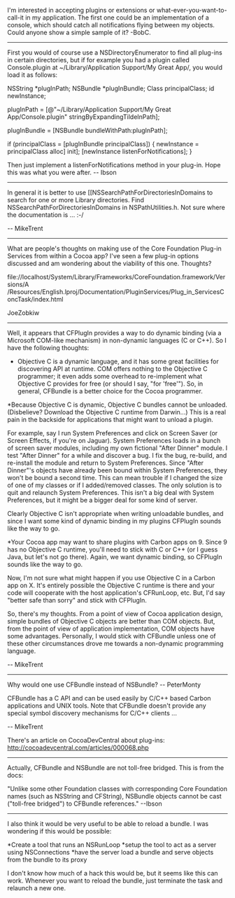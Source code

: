 

I'm interested in accepting plugins or extensions or what-ever-you-want-to-call-it in my application. The first one could be an implementation of a console, which should catch all notifications flying between my objects. Could anyone show a simple sample of it? -BobC. 

----

First you would of course use a NSDirectoryEnumerator to find all plug-ins in certain directories, but if for example you had a plugin called Console.plugin at ~/Library/Application Support/My Great App/, you would load it as follows:

 <nowiki>
NSString *plugInPath;
NSBundle *plugInBundle;
Class principalClass;
id newInstance;

plugInPath = [@"~/Library/Application Support/My Great App/Console.plugin"
    stringByExpandingTildeInPath];

plugInBundle = [NSBundle bundleWithPath:plugInPath];

if (principalClass = [plugInBundle principalClass])
{
    newInstance = principalClass alloc] init];
    [newInstance listenForNotifications];
}
</nowiki>

Then just implement a listenForNotifications method in your plug-in. Hope this was what you were after.
-- Ibson

----

In general it is better to use [[NSSearchPathForDirectoriesInDomains to search for one or more Library directories. Find NSSearchPathForDirectoriesInDomains in NSPathUtilities.h. Not sure where the documentation is ... :-/

-- MikeTrent

----

What are people's thoughts on making use of the Core Foundation Plug-in Services from within a Cocoa app? I've seen a few plug-in options discussed and am wondering about the viability of this one. Thoughts?

file://localhost/System/Library/Frameworks/CoreFoundation.framework/Versions/A
/Resources/English.lproj/Documentation/PluginServices/Plug_in_ServicesConcTask/index.html

JoeZobkiw

----

Well, it appears that CFPlugIn provides a way to do dynamic binding (via a Microsoft COM-like mechanism) in non-dynamic languages (C or C++). So I have the following thoughts:


* Objective C is a dynamic language, and it has some great facilities for discovering API at runtime. COM offers nothing to the Objective C programmer; it even adds some overhead to re-implement what Objective C provides for free (or should I say, "for 'free'"). So, in general, CFBundle is a better choice for the Cocoa programmer.

*Because Objective C is dynamic, Objective C bundles cannot be unloaded. (Disbelieve? Download the Objective C runtime from Darwin...) This is a real pain in the backside for applications that might want to unload a plugin.

For example, say I run System Preferences and click on Screen Saver (or Screen Effects, if you're on Jaguar). System Preferences loads in a bunch of screen saver modules, including my own fictional "After Dinner" module. I test "After Dinner" for a while and discover a bug. I fix the bug, re-build, and re-install the module and return to System Preferences. Since "After Dinner"'s objects have already been bound within System Preferences, they won't be bound a second time. This can mean trouble if I changed the size of one of my classes or if I added/removed classes. The only solution is to quit and relaunch System Preferences. This isn't a big deal with System Preferences, but it might be a bigger deal for some kind of server. 

Clearly Objective C isn't appropriate when writing unloadable bundles, and since I want some kind of dynamic binding in my plugins CFPlugIn sounds like the way to go.

*Your Cocoa app may want to share plugins with Carbon apps on 9. Since 9 has no Objective C runtime, you'll need to stick with C or C++ (or I guess Java, but let's not go there). Again, we want dynamic binding, so CFPlugIn sounds like the way to go.

Now, I'm not sure what might happen if you use Objective C in a Carbon app on X. It's entirely possible the Objective C runtime is there and your code will cooperate with the host application's CFRunLoop, etc. But, I'd say "better safe than sorry" and stick with CFPlugIn.


So, there's my thoughts. From a point of view of Cocoa application design, simple bundles of Objective C objects are better than COM objects. But, from the point of view of application implementation, COM objects have some advantages. Personally, I would stick with CFBundle unless one of these other circumstances drove me towards a non-dynamic programming language.

-- MikeTrent

----

Why would one use CFBundle instead of NSBundle? -- PeterMonty

CFBundle has a C API and can be used easily by C/C++ based Carbon applications and UNIX tools. Note that CFBundle doesn't provide any special symbol discovery mechanisms for C/C++ clients ...

-- MikeTrent

There's an article on CocoaDevCentral about plug-ins:
http://cocoadevcentral.com/articles/000068.php

----
Actually, CFBundle and NSBundle are not toll-free bridged. This is from the docs:

"Unlike some other Foundation classes with corresponding Core Foundation names (such as NSString and CFString), NSBundle objects cannot be cast ("toll-free bridged") to CFBundle references."
--Ibson

----

I also think it would be very useful to be able to reload a bundle. I was wondering if this would be possible:


*Create a tool that runs an NSRunLoop
*setup the tool to act as a server using NSConnections
*have the server load a bundle and serve objects from the bundle to its proxy


I don't know how much of a hack this would be, but it seems like this can work. Whenever you want to reload the bundle, just terminate the task and relaunch a new one.
